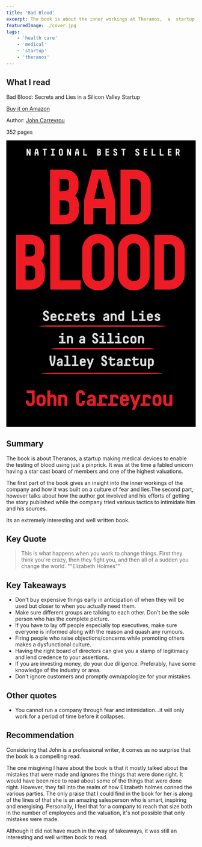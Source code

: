 ```yaml
---
title: 'Bad Blood'
excerpt: The book is about the inner workings at Theranos,  a  startup making medical devices to enable the testing of blood using just a pinprick.
featuredImage: ./cover.jpg
tags:
    - 'health care'
    - 'medical'
    - 'startup'
    - 'theranos'
---
```


## What I read

Bad Blood: Secrets and Lies in a Silicon Valley Startup

[Buy it on Amazon](https://www.amazon.com/Bad-Blood-Secrets-Silicon-Startup/dp/152473165X)

Author: [John Carreyrou](https://en.wikipedia.org/wiki/John_Carreyrou)

352 pages

![Book Cover Image](./cover.jpg)

## Summary

The book is about Theranos, a startup making medical devices to enable the testing of blood using just a pinprick. It was at the time a fabled unicorn having a star cast board of members and one of the highest valuations.

The first part of the book gives an insight into the inner workings of the company and how it was built on a culture of fear and lies.The second part, however talks about how the author got involved and his efforts of getting the story published while the company tried various tactics to intimidate him and his sources.

Its an extremely interesting and well written book.

## Key Quote

> This is what happens when you work to change things. First they think you're crazy, then they fight you, and then all of a sudden you change the world.
> ""Elizabeth Holmes""
## Key Takeaways

-   Don't buy expensive things early in anticipation of when they will be used but closer to when you actually need them.
-   Make sure different groups are talking to each other. Don't be the sole person who has the complete picture.
-   If you have to lay off people especially top executives, make sure everyone is informed along with the reason and quash any rumours.
-   Firing people who raise objections/concerns while promoting others makes a dysfunctional culture.
-   Having the right board of directors can give you a stamp of legitimacy and lend credence to your assertions.
-   If you are investing money, do your due diligence. Preferably, have some knowledge of the industry or area.
-   Don't ignore customers and promptly own/apologize for your mistakes.

## Other quotes

-   You cannot run a company through fear and intimidation...it will only work for a period of time before it collapses.

## Recommendation

Considering that John is a professional writer, it comes as no surprise that the book is a compelling read.

The one misgiving I have about the book is that it mostly talked about the mistakes that were made and ignores the things that were done right. It would have been nice to read about some of the things that were done right. However, they fall into the realm of how Elizabeth holmes conned the various parties. The only praise that I could find in the book for her is along of the lines of that she is an amazing salesperson who is smart, inspiring and energising. Personally, I feel that for a company to reach that size both in the number of employees and the valuation, it's not possible that only mistakes were made.

Although it did not have much in the way of takeaways, it was still an interesting and well written book to read.
